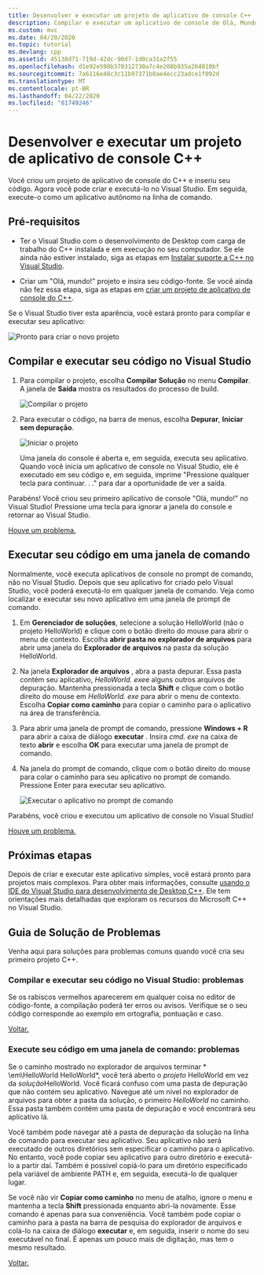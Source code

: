 ```yaml
---
title: Desenvolver e executar um projeto de aplicativo de console C++
description: Compilar e executar um aplicativo de console de Olá, Mundo no Visual C++
ms.custom: mvc
ms.date: 04/20/2020
ms.topic: tutorial
ms.devlang: cpp
ms.assetid: 45138d71-719d-42dc-90d7-1d0ca31a2f55
ms.openlocfilehash: d1e92e598b370312730a7c4e208b935a264010bf
ms.sourcegitcommit: 7a6116e48c3c11b97371b8ae4ecc23adce1f092d
ms.translationtype: MT
ms.contentlocale: pt-BR
ms.lasthandoff: 04/22/2020
ms.locfileid: "81749246"
---
```

# <a name="build-and-run-a-c-console-app-project"></a>Desenvolver e executar um projeto de aplicativo de console C++

Você criou um projeto de aplicativo de console do C++ e inseriu seu código. Agora você pode criar e executá-lo no Visual Studio. Em seguida, execute-o como um aplicativo autônomo na linha de comando.

## <a name="prerequisites"></a>Pré-requisitos

- Ter o Visual Studio com o desenvolvimento de Desktop com carga de trabalho do C++ instalada e em execução no seu computador. Se ele ainda não estiver instalado, siga as etapas em [Instalar suporte a C++ no Visual Studio](vscpp-step-0-installation.md).

- Criar um "Olá, mundo!" projeto e insira seu código-fonte. Se você ainda não fez essa etapa, siga as etapas em [criar um projeto de aplicativo de console do C++](vscpp-step-1-create.md).

Se o Visual Studio tiver esta aparência, você estará pronto para compilar e executar seu aplicativo:

   ![Pronto para criar o novo projeto](media/vscpp-ready-to-build.png "Pronto para criar o novo projeto")

## <a name="build-and-run-your-code-in-visual-studio"></a>Compilar e executar seu código no Visual Studio

1. Para compilar o projeto, escolha **Compilar Solução** no menu **Compilar**. A janela de **Saída** mostra os resultados do processo de build.

   ![Compilar o projeto](media/vscpp-build-solution.gif "Compilar o projeto")

1. Para executar o código, na barra de menus, escolha **Depurar**, **Iniciar sem depuração**.

   ![Iniciar o projeto](media/vscpp-start-without-debugging.gif "Iniciar o projeto")

   Uma janela do console é aberta e, em seguida, executa seu aplicativo. Quando você inicia um aplicativo de console no Visual Studio, ele é executado em seu código e, em seguida, imprime "Pressione qualquer tecla para continuar. . ." para dar a oportunidade de ver a saída.

Parabéns! Você criou seu primeiro aplicativo de console "Olá, mundo!" no Visual Studio! Pressione uma tecla para ignorar a janela do console e retornar ao Visual Studio.

[Houve um problema.](#build-and-run-your-code-in-visual-studio-issues)

## <a name="run-your-code-in-a-command-window"></a>Executar seu código em uma janela de comando

Normalmente, você executa aplicativos de console no prompt de comando, não no Visual Studio. Depois que seu aplicativo for criado pelo Visual Studio, você poderá executá-lo em qualquer janela de comando. Veja como localizar e executar seu novo aplicativo em uma janela de prompt de comando.

1. Em **Gerenciador de soluções**, selecione a solução HelloWorld (não o projeto HelloWorld) e clique com o botão direito do mouse para abrir o menu de contexto. Escolha **abrir pasta no explorador de arquivos** para abrir uma janela do **Explorador de arquivos** na pasta da solução HelloWorld.

1. Na janela **Explorador de arquivos** , abra a pasta depurar. Essa pasta contém seu aplicativo, *HelloWorld. exe*e alguns outros arquivos de depuração. Mantenha pressionada a tecla **Shift** e clique com o botão direito do mouse em *HelloWorld. exe* para abrir o menu de contexto. Escolha **Copiar como caminho** para copiar o caminho para o aplicativo na área de transferência.

1. Para abrir uma janela de prompt de comando, pressione **Windows + R** para abrir a caixa de diálogo **executar** . Insira *cmd. exe* na caixa de texto **abrir** e escolha **OK** para executar uma janela de prompt de comando.

1. Na janela do prompt de comando, clique com o botão direito do mouse para colar o caminho para seu aplicativo no prompt de comando. Pressione Enter para executar seu aplicativo.

   ![Executar o aplicativo no prompt de comando](media/vscpp-run-in-cmd.gif "Executar o aplicativo no prompt de comando")

Parabéns, você criou e executou um aplicativo de console no Visual Studio!

[Houve um problema.](#run-your-code-in-a-command-window-issues)

## <a name="next-steps"></a>Próximas etapas

Depois de criar e executar este aplicativo simples, você estará pronto para projetos mais complexos. Para obter mais informações, consulte [usando o IDE do Visual Studio para desenvolvimento de Desktop C++](../ide/using-the-visual-studio-ide-for-cpp-desktop-development.md). Ele tem orientações mais detalhadas que exploram os recursos do Microsoft C++ no Visual Studio.

## <a name="troubleshooting-guide"></a>Guia de Solução de Problemas

Venha aqui para soluções para problemas comuns quando você cria seu primeiro projeto C++.

### <a name="build-and-run-your-code-in-visual-studio-issues"></a>Compilar e executar seu código no Visual Studio: problemas

Se os rabiscos vermelhos aparecerem em qualquer coisa no editor de código-fonte, a compilação poderá ter erros ou avisos. Verifique se o seu código corresponde ao exemplo em ortografia, pontuação e caso.

[Voltar.](#build-and-run-your-code-in-visual-studio)

### <a name="run-your-code-in-a-command-window-issues"></a>Execute seu código em uma janela de comando: problemas

Se o caminho mostrado no explorador de arquivos terminar * \\em\\HelloWorld HelloWorld*, você terá aberto o *projeto* HelloWorld em vez da *solução*HelloWorld. Você ficará confuso com uma pasta de depuração que não contém seu aplicativo. Navegue até um nível no explorador de arquivos para obter a pasta da solução, o primeiro *HelloWorld* no caminho. Essa pasta também contém uma pasta de depuração e você encontrará seu aplicativo lá.

Você também pode navegar até a pasta de depuração da solução na linha de comando para executar seu aplicativo. Seu aplicativo não será executado de outros diretórios sem especificar o caminho para o aplicativo. No entanto, você pode copiar seu aplicativo para outro diretório e executá-lo a partir daí. Também é possível copiá-lo para um diretório especificado pela variável de ambiente PATH e, em seguida, executá-lo de qualquer lugar.

Se você não vir **Copiar como caminho** no menu de atalho, ignore o menu e mantenha a tecla **Shift** pressionada enquanto abri-la novamente. Esse comando é apenas para sua conveniência. Você também pode copiar o caminho para a pasta na barra de pesquisa do explorador de arquivos e colá-lo na caixa de diálogo **executar** e, em seguida, inserir o nome do seu executável no final. É apenas um pouco mais de digitação, mas tem o mesmo resultado.

[Voltar.](#run-your-code-in-a-command-window)

<iframe src="" height="0" width="0" frameborder="0" name="frameTarget" />
